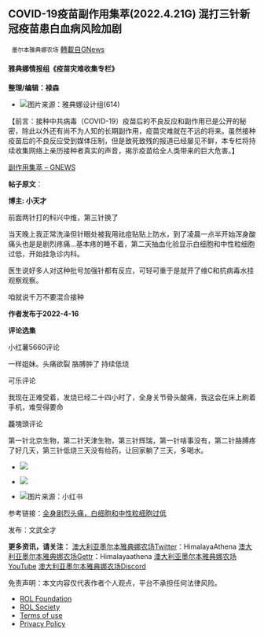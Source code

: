 
## COVID-19疫苗副作用集萃(2022.4.21G) 混打三针新冠疫苗患白血病风险加剧
` 墨尔本雅典娜农场` [轉載自GNews](https://gnews.org/zh-hans/2384537/)

#### 雅典娜情报组《疫苗灾难收集专栏》
 
**整理/编辑：禄森**
 
- ![](https://assets.gnews.org/wp-content/uploads/2022/04/图片22-31.png)图片来源：雅典娜设计组(614)

【前言：接种中共病毒（COVID-19）疫苗后的不良反应和副作用已是公开的秘密，除此以外还有尚不为人知的长期副作用，疫苗灾难就在不远的将来。虽然接种疫苗后的不良反应受到媒体压制，但是致死致残的报道已经屡见不鲜，本专栏将持续收集网络上亲历接种者真实的声音，揭示疫苗给全人类带来的巨大危害。】
 
[副作用集萃 – GNEWS](https://gnews.org/zh-hans/tag/%e5%89%af%e4%bd%9c%e7%94%a8%e9%9b%86%e8%90%83/)
 
**帖子原文**：
 
**博主: 小天才**
 
前面两针打的科兴中维，第三针换了
 
当天晚上我正常洗澡但针眼处被我用祛痘贴贴上防水，到了凌晨一点半开始浑身酸痛头也是是剧烈疼痛…基本疼的睡不着，第二天抽血化验显示白细胞和中性粒细胞过低，开始挂急诊内科。
 
医生说好多人对这种批号加强针都有反应，可轻可重于是就开了维C和抗病毒水挂观察观察。
 
咱就说千万不要混合接种
 
**作者发布于2022-4-16**
 
**评论选集**
 
小红薯5660评论
 
一样姐妹。头痛欲裂 胳膊肿了 持续低烧
 
可乐评论
 
我现在正难受着，发烧已经二十四小时了，全身关节骨头酸痛，我这会在床上刷着手机，难受得要命
 
龘塊頭评论
 
第一针北京生物，第二针天津生物，第三针辉瑞，第一针啥事没有，第二针胳膊疼了好几天，第三针低烧三天没有给药，让回家躺了三天，多喝水。
 
- ![](https://assets.gnews.org/wp-content/uploads/2022/04/27e393b74fabd19c-7-1.jpg)

- ![](https://assets.gnews.org/wp-content/uploads/2022/04/27e393b744352fabd19c-7.jpg)

- ![](https://assets.gnews.org/wp-content/uploads/2022/04/27efsda393b74fabd19c-7.jpg)图片来源：小红书

参考链接：[全身剧烈头痛，白细胞和中性粒细胞过低](https://www.xiaohongshu.com/discovery/item/625a4d2c00000000210375ed?share_from_user_hidden=true&amp;xhsshare=CopyLink&amp;appuid=62480ace0000000010005395&amp;apptime=1650518539)
 
发布：文武全才
 
**更多资讯，请关注：**
[澳大利亚墨尔本雅典娜农场Twitter](//twitter.com/HimalayaAthena1)：HimalayaAthena
[澳大利亚墨尔本雅典娜农场Gettr](//www.gettr.com/user/himalayaathena)：Himalayaathena
[澳大利亚墨尔本雅典娜农场YouTube](//youtube.com/channel/UC-tz4lmA7mG3FzYbylgqjTQ)
[澳大利亚墨尔本雅典娜农场Discord](//discord.gg/KQQVvwBNvm)

免责声明：本文内容仅代表作者个人观点，平台不承担任何法律风险。
  
- [ROL Foundation](https://rolfoundation.org/)
- [ROL Society](https://rolsociety.org/)
- [Terms of use](https://gnews.org/terms-of-use-3/)
- [Privacy Policy](https://gnews.org/privacy-policy/)
